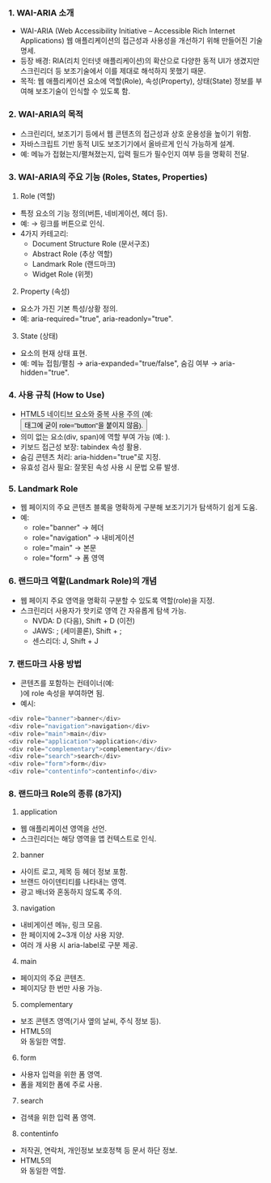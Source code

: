 ### 1. WAI-ARIA 소개
- WAI-ARIA (Web Accessibility Initiative – Accessible Rich Internet Applications)
웹 애플리케이션의 접근성과 사용성을 개선하기 위해 만들어진 기술 명세.
- 등장 배경: RIA(리치 인터넷 애플리케이션)의 확산으로 다양한 동적 UI가 생겼지만 스크린리더 등 보조기술에서 이를 제대로 해석하지 못했기 때문.
- 목적: 웹 애플리케이션 요소에 역할(Role), 속성(Property), 상태(State) 정보를 부여해 보조기술이 인식할 수 있도록 함.

### 2. WAI-ARIA의 목적
- 스크린리더, 보조기기 등에서 웹 콘텐츠의 접근성과 상호 운용성을 높이기 위함.
- 자바스크립트 기반 동적 UI도 보조기기에서 올바르게 인식 가능하게 설계.
- 예: 메뉴가 접혔는지/펼쳐졌는지, 입력 필드가 필수인지 여부 등을 명확히 전달.

### 3. WAI-ARIA의 주요 기능 (Roles, States, Properties)
1. Role (역할)
 - 특정 요소의 기능 정의(버튼, 네비게이션, 헤더 등).
 - 예: <a role="button"> → 링크를 버튼으로 인식.
 - 4가지 카테고리:
   - Document Structure Role (문서구조)
   - Abstract Role (추상 역할)
   - Landmark Role (랜드마크)
   - Widget Role (위젯)
2. Property (속성)
  - 요소가 가진 기본 특성/상황 정의.
  - 예: aria-required="true", aria-readonly="true".
3. State (상태)  
  - 요소의 현재 상태 표현.
  - 예: 메뉴 접힘/펼침 → aria-expanded="true/false", 숨김 여부 → aria-hidden="true".

  ### 4. 사용 규칙 (How to Use)
- HTML5 네이티브 요소와 중복 사용 주의
(예: <button> 태그에 굳이 role="button"을 붙이지 않음).
- 의미 없는 요소(div, span)에 역할 부여 가능
(예: <span role="button">).
- 키보드 접근성 보장: tabindex 속성 활용.
- 숨김 콘텐츠 처리: aria-hidden="true"로 지정.
- 유효성 검사 필요: 잘못된 속성 사용 시 문법 오류 발생.

### 5. Landmark Role
- 웹 페이지의 주요 콘텐츠 블록을 명확하게 구분해 보조기기가 탐색하기 쉽게 도움.
- 예:
  - role="banner" → 헤더
  - role="navigation" → 내비게이션
  - role="main" → 본문
  - role="form" → 폼 영역

### 6. 랜드마크 역할(Landmark Role)의 개념
- 웹 페이지 주요 영역을 명확히 구분할 수 있도록 역할(role)을 지정.
- 스크린리더 사용자가 핫키로 영역 간 자유롭게 탐색 가능.
  - NVDA: D (다음), Shift + D (이전)
  - JAWS: ; (세미콜론), Shift + ;
  - 센스리더: J, Shift + J

### 7. 랜드마크 사용 방법
- 콘텐츠를 포함하는 컨테이너(예: <div>)에 role 속성을 부여하면 됨.
- 예시:
```javascript
<div role="banner">banner</div>
<div role="navigation">navigation</div>
<div role="main">main</div>
<div role="application">application</div>
<div role="complementary">complementary</div>
<div role="search">search</div>
<div role="form">form</div>
<div role="contentinfo">contentinfo</div>
```
### 8. 랜드마크 Role의 종류 (8가지)
1. application
 - 웹 애플리케이션 영역을 선언.
 - 스크린리더는 해당 영역을 앱 컨텍스트로 인식.
2. banner
 - 사이트 로고, 제목 등 헤더 정보 포함.
 - 브랜드 아이덴티티를 나타내는 영역.
 - 광고 배너와 혼동하지 않도록 주의.
3. navigation
 - 내비게이션 메뉴, 링크 모음.
 - 한 페이지에 2~3개 이상 사용 지양.
 - 여러 개 사용 시 aria-label로 구분 제공.
4. main
 - 페이지의 주요 콘텐츠.
 - 페이지당 한 번만 사용 가능.
5. complementary
 - 보조 콘텐츠 영역(기사 옆의 날씨, 주식 정보 등).
 - HTML5의 <aside>와 동일한 역할.
6. form
 - 사용자 입력을 위한 폼 영역.
 - 폼을 제외한 폼에 주로 사용.
7. search
 - 검색을 위한 입력 폼 영역.
8. contentinfo  
 - 저작권, 연락처, 개인정보 보호정책 등 문서 하단 정보.
 - HTML5의 <footer>와 동일한 역할.



